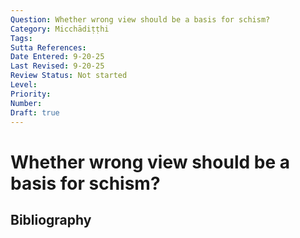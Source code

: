 ```yaml
---
Question: Whether wrong view should be a basis for schism?
Category: Micchādiṭṭhi
Tags: 
Sutta References: 
Date Entered: 9-20-25
Last Revised: 9-20-25
Review Status: Not started
Level: 
Priority: 
Number: 
Draft: true
---
```


# Whether wrong view should be a basis for schism?

## Bibliography

<!-- 

Notes:



-->